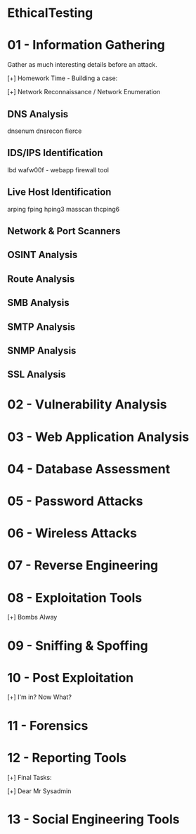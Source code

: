# EthicalTesting
# 01 - Information Gathering

Gather as much interesting details before an attack.

[+] Homework Time - Building a case:

[+] Network Reconnaissance / Network Enumeration

## DNS Analysis

dnsenum
dnsrecon
fierce

## IDS/IPS Identification

lbd
wafw00f - webapp firewall tool

## Live Host Identification

arping
fping
hping3
masscan
thcping6

## Network & Port Scanners
## OSINT Analysis
## Route Analysis
## SMB Analysis
## SMTP Analysis
## SNMP Analysis
## SSL Analysis


# 02 - Vulnerability Analysis
# 03 - Web Application Analysis
# 04 - Database Assessment
# 05 - Password Attacks
# 06 - Wireless Attacks
# 07 - Reverse Engineering
# 08 - Exploitation Tools

[+] Bombs Alway

# 09 - Sniffing & Spoffing
# 10 - Post Exploitation

[+] I'm in? Now What?

# 11 - Forensics
# 12 - Reporting Tools

[+] Final Tasks: 

[+] Dear Mr Sysadmin

# 13 - Social Engineering Tools
